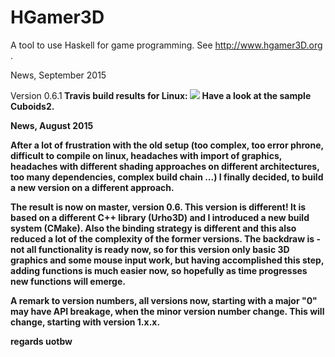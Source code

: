 HGamer3D
========

 A tool to use Haskell for game programming. See http://www.hgamer3D.org .

 News, September 2015
 
 Version 0.6.1<b>
 Travis build results for Linux: <img src="https://travis-ci.org/urs-of-the-backwoods/HGamer3D.svg?branch=master"><b>
 Have a look at the sample Cuboids2.
 
  
 News, August 2015

 After a lot of frustration with the old setup (too complex, too error phrone, difficult to compile on linux, headaches with import of graphics, headaches with different shading approaches on different architectures, too many dependencies, complex build chain ...) I finally decided, to build a new version on a different approach.

 The result is now on master, version 0.6. This version is different! It is based on a different C++ library (Urho3D) and I introduced a new build system (CMake). Also the binding strategy is different and this also reduced a lot of the complexity of the former versions. The backdraw is - not all functionality is ready now, so for this version only basic 3D graphics and some mouse input work, but having accomplished this step, adding functions is much easier now, so hopefully as time progresses new functions will emerge.

 A remark to version numbers, all versions now, starting with a major "0" may have API breakage, when the minor version number change. This will change, starting with version 1.x.x.

 regards
 uotbw

